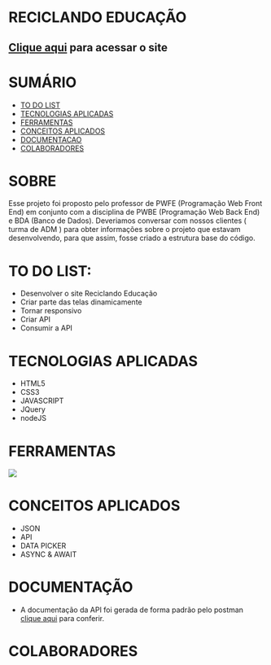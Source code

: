 # RECICLANDO EDUCAÇÃO

## [Clique aqui]([https://gustavoprevelate.github.io/copia-reciclando-educacao/]) para acessar o site

<div>   
<h1>SUMÁRIO</h1>

- [TO DO LIST](#to-do-list)
- [TECNOLOGIAS APLICADAS](#tecnologias-aplicadas)
- [FERRAMENTAS](#ferramentas)
- [CONCEITOS APLICADOS](#conceitos-aplicados)
- [DOCUMENTACAO](#documentacao)
- [COLABORADORES](#colaboradores)

</div>

   <h1>SOBRE</h1>

Esse projeto foi proposto pelo professor de PWFE (Programação Web Front End) em conjunto com a disciplina de PWBE (Programação Web Back End) e BDA (Banco de Dados). Deveriamos conversar com nossos clientes ( turma de ADM ) para obter informações sobre o projeto que estavam desenvolvendo, para que assim, fosse criado a estrutura base do código.

   <h1>TO DO LIST:</h1>   
<div>

- Desenvolver o site Reciclando Educação
- Criar parte das telas dinamicamente
- Tornar responsivo
- Criar API
- Consumir a API

</div>

   <h1>TECNOLOGIAS APLICADAS</h1>

<div>

- HTML5
- CSS3
- JAVASCRIPT
- JQuery
- nodeJS

</div>

<h1>FERRAMENTAS</h1> 
       <a href="https://skillicons.dev">
      <img src="https://skillicons.dev/icons?i=vscode,github,git,postman&theme=dark" />
    </a>
    
<h1>CONCEITOS APLICADOS</h1>   
<div>

- JSON
- API
- DATA PICKER
- ASYNC & AWAIT



<h1>DOCUMENTAÇÃO</h1> 

- A documentação da API foi gerada de forma padrão pelo postman [clique aqui](...) para conferir.



</div>
   <h1>COLABORADORES</h1>


